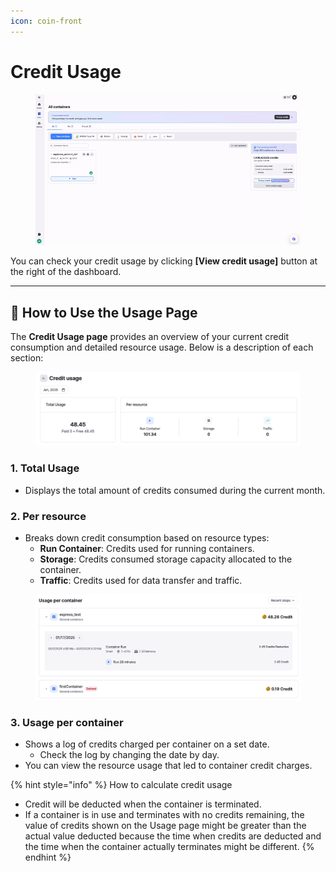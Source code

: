```yaml
---
icon: coin-front
---
```


# Credit Usage

<figure><img src="../../.gitbook/assets/2025-02-013.44.33-ezgif.com-video-to-gif-converter.gif" alt=""><figcaption></figcaption></figure>

You can check your credit usage by clicking **\[View credit usage]** button at the right of the dashboard.

***

## 📘 **How to Use the Usage Page**

The **Credit Usage page** provides an overview of your current credit consumption and detailed resource usage. Below is a description of each section:

<figure><img src="../../.gitbook/assets/image (3) (1) (1).png" alt=""><figcaption></figcaption></figure>

### **1. Total Usage**

* Displays the total amount of credits consumed during the current month.

### **2. Per resource**

* Breaks down credit consumption based on resource types:
  * **Run Container**: Credits used for running containers.
  * **Storage**: Credits consumed storage capacity allocated to the container.
  * **Traffic**: Credits used for data transfer and traffic.

<figure><img src="../../.gitbook/assets/image (2) (1) (1) (1) (1).png" alt=""><figcaption></figcaption></figure>

### 3. Usage per container

* Shows a log of credits charged per container on a set date.
  * Check the log by changing the date by day.
* You can view the resource usage that led to container credit charges.

{% hint style="info" %}
How to calculate credit usage

* Credit will be deducted when the container is terminated.
* If a container is in use and terminates with no credits remaining, the value of credits shown on the Usage page might be greater than the actual value deducted because the time when credits are deducted and the time when the container actually terminates might be different.
{% endhint %}



